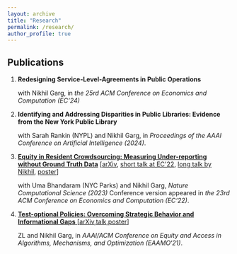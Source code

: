 ```yaml
---
layout: archive
title: "Research"
permalink: /research/
author_profile: true
---
```


## Publications

1. **Redesigning Service-Level-Agreements in Public Operations**

   with Nikhil Garg, in *the 25rd ACM Conference on Economics and Computation (EC‘24)*

2. **Identifying and Addressing Disparities in Public Libraries: Evidence from the New York Public Library**

   with Sarah Rankin (NYPL) and Nikhil Garg, in *Proceedings of the AAAI Conference on Artificial Intelligence (2024)*.

3. **[Equity in Resident Crowdsourcing: Measuring Under-reporting without Ground Truth Data](https://dl.acm.org/doi/abs/10.1145/3490486.3538283)** [[arXiv](https://arxiv.org/abs/2204.08620), [short talk at EC'22](https://www.youtube.com/watch?v=DhZooUiuwK8&list=PLI0o-KVQWwQ_NOW1JQNU88BzGbxR4yksM&index=131), [long talk by Nikhil](https://www.youtube.com/watch?v=FxBpoGpn_6Q), [poster](files/Trees_poster.pdf)]

   with Uma Bhandaram (NYC Parks) and Nikhil Garg, *Nature Computational Science (2023)*
   Conference version appeared in *the 23rd ACM Conference on Economics and Computation (EC‘22)*.

4. [**Test-optional Policies: Overcoming Strategic Behavior and Informational Gaps** ](https://dl.acm.org/doi/abs/10.1145/3465416.3483293)[[arXiv](https://arxiv.org/abs/2107.08922),[talk](https://www.youtube.com/watch?v=GbYDhy3h8NI),[poster](files/Test_optional_poster.pdf)]

   ZL and Nikhil Garg, in *AAAI/ACM Conference on Equity and Access in Algorithms, Mechanisms, and Optimization (EAAMO‘21)*.




